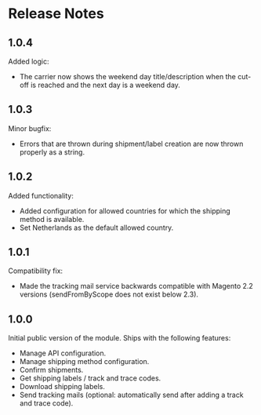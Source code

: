 Release Notes
=============
1.0.4
-----
Added logic:

* The carrier now shows the weekend day title/description when the cut-off is reached and the next day is a weekend day.

1.0.3
-----
Minor bugfix:

* Errors that are thrown during shipment/label creation are now thrown properly as a string.

1.0.2
-----
Added functionality:

* Added configuration for allowed countries for which the shipping method is available.
* Set Netherlands as the default allowed country.

1.0.1
-----
Compatibility fix:

* Made the tracking mail service backwards compatible with Magento 2.2 versions (sendFromByScope does not exist below 2.3).

1.0.0
-----
Initial public version of the module. Ships with the following features:

* Manage API configuration.
* Manage shipping method configuration.
* Confirm shipments.
* Get shipping labels / track and trace codes.
* Download shipping labels.
* Send tracking mails (optional: automatically send after adding a track and trace code). 
